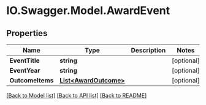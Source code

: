 # IO.Swagger.Model.AwardEvent
## Properties

Name | Type | Description | Notes
------------ | ------------- | ------------- | -------------
**EventTitle** | **string** |  | [optional] 
**EventYear** | **string** |  | [optional] 
**OutcomeItems** | [**List&lt;AwardOutcome&gt;**](AwardOutcome.md) |  | [optional] 

[[Back to Model list]](../README.md#documentation-for-models) [[Back to API list]](../README.md#documentation-for-api-endpoints) [[Back to README]](../README.md)

